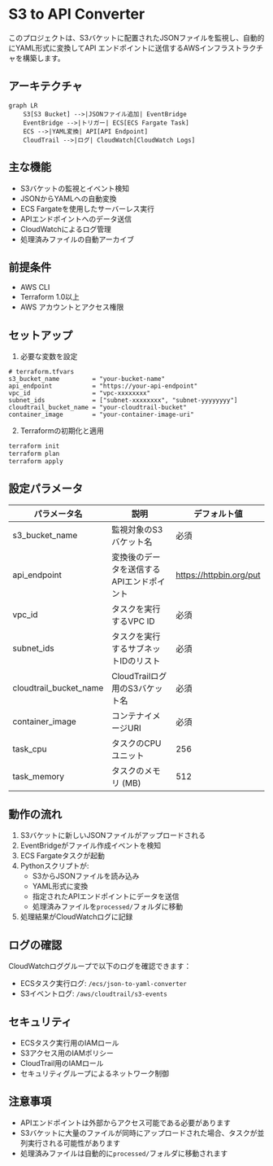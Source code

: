 # S3 to API Converter

このプロジェクトは、S3バケットに配置されたJSONファイルを監視し、自動的にYAML形式に変換してAPI エンドポイントに送信するAWSインフラストラクチャを構築します。

## アーキテクチャ

```mermaid
graph LR
    S3[S3 Bucket] -->|JSONファイル追加| EventBridge
    EventBridge -->|トリガー| ECS[ECS Fargate Task]
    ECS -->|YAML変換| API[API Endpoint]
    CloudTrail -->|ログ| CloudWatch[CloudWatch Logs]
```

## 主な機能

- S3バケットの監視とイベント検知
- JSONからYAMLへの自動変換
- ECS Fargateを使用したサーバーレス実行
- APIエンドポイントへのデータ送信
- CloudWatchによるログ管理
- 処理済みファイルの自動アーカイブ

## 前提条件

- AWS CLI
- Terraform 1.0以上
- AWS アカウントとアクセス権限

## セットアップ

1. 必要な変数を設定

```hcl
# terraform.tfvars
s3_bucket_name         = "your-bucket-name"
api_endpoint           = "https://your-api-endpoint"
vpc_id                 = "vpc-xxxxxxxx"
subnet_ids             = ["subnet-xxxxxxxx", "subnet-yyyyyyyy"]
cloudtrail_bucket_name = "your-cloudtrail-bucket"
container_image        = "your-container-image-uri"
```

2. Terraformの初期化と適用

```bash
terraform init
terraform plan
terraform apply
```

## 設定パラメータ

| パラメータ名 | 説明 | デフォルト値 |
|------------|------|------------|
| s3_bucket_name | 監視対象のS3バケット名 | 必須 |
| api_endpoint | 変換後のデータを送信するAPIエンドポイント | https://httpbin.org/put |
| vpc_id | タスクを実行するVPC ID | 必須 |
| subnet_ids | タスクを実行するサブネットIDのリスト | 必須 |
| cloudtrail_bucket_name | CloudTrailログ用のS3バケット名 | 必須 |
| container_image | コンテナイメージURI | 必須 |
| task_cpu | タスクのCPUユニット | 256 |
| task_memory | タスクのメモリ (MB) | 512 |

## 動作の流れ

1. S3バケットに新しいJSONファイルがアップロードされる
2. EventBridgeがファイル作成イベントを検知
3. ECS Fargateタスクが起動
4. Pythonスクリプトが:
   - S3からJSONファイルを読み込み
   - YAML形式に変換
   - 指定されたAPIエンドポイントにデータを送信
   - 処理済みファイルを`processed/`フォルダに移動
5. 処理結果がCloudWatchログに記録

## ログの確認

CloudWatchロググループで以下のログを確認できます：
- ECSタスク実行ログ: `/ecs/json-to-yaml-converter`
- S3イベントログ: `/aws/cloudtrail/s3-events`

## セキュリティ

- ECSタスク実行用のIAMロール
- S3アクセス用のIAMポリシー
- CloudTrail用のIAMロール
- セキュリティグループによるネットワーク制御

## 注意事項

- APIエンドポイントは外部からアクセス可能である必要があります
- S3バケットに大量のファイルが同時にアップロードされた場合、タスクが並列実行される可能性があります
- 処理済みファイルは自動的に`processed/`フォルダに移動されます
